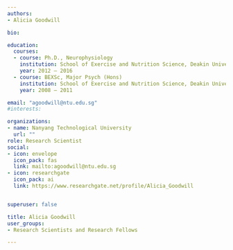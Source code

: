 ```yaml
---
authors:
- Alicia Goodwill

bio: 

education:
  courses:
  - course: Ph.D., Neurophysiology
    institution: School of Exercise and Nutrition Science, Deakin University, Australia
    year: 2012 – 2016
  - course: BEXSc, Major Psych (Hons)
    institution: School of Exercise and Nutrition Science, Deakin University, Australia
    year: 2008 – 2011

email: "agoodwill@ntu.edu.sg"
#interests:

organizations:
- name: Nanyang Technological University
  url: ""
role: Research Scientist
social:
- icon: envelope
  icon_pack: fas
  link: mailto:agoodwill@ntu.edu.sg
- icon: researchgate
  icon_pack: ai
  link: https://www.researchgate.net/profile/Alicia_Goodwill


superuser: false

title: Alicia Goodwill
user_groups:
- Research Scientists and Research Fellows

---
```


